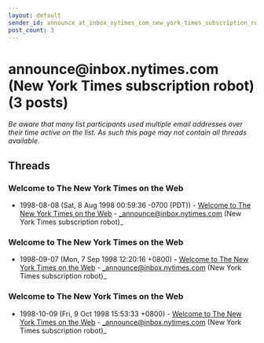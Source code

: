 ```yaml
---
layout: default
sender_id: announce_at_inbox_nytimes_com_new_york_times_subscription_robot_
post_count: 3
---
```


# announce<span>@</span>inbox.nytimes.com (New York Times subscription robot) (3 posts)

_Be aware that many list participants used multiple email addresses over their time active on the list. As such this page may not contain all threads available._

## Threads

### Welcome to The New York Times on the Web
+ 1998-08-08 (Sat, 8 Aug 1998 00:59:36 -0700 (PDT)) - [Welcome to The New York Times on the Web](/archive/1998/08/96ce51eee418dc4a802eeebb5293e4740d36f575d81541d2227e72de1c71939b) - _announce@inbox.nytimes.com (New York Times subscription robot)_

### Welcome to The New York Times on the Web
+ 1998-09-07 (Mon, 7 Sep 1998 12:20:16 +0800) - [Welcome to The New York Times on the Web](/archive/1998/09/a256e009266dc6405828c1c7a2bf6304ba3b60e3c90eeed527515bac7b8721ba) - _announce@inbox.nytimes.com (New York Times subscription robot)_

### Welcome to The New York Times on the Web
+ 1998-10-09 (Fri, 9 Oct 1998 15:53:33 +0800) - [Welcome to The New York Times on the Web](/archive/1998/10/f17a4fdb3d778ad8536f718309829bd9e8e0f7581c054ba0c8d14df46e166163) - _announce@inbox.nytimes.com (New York Times subscription robot)_

